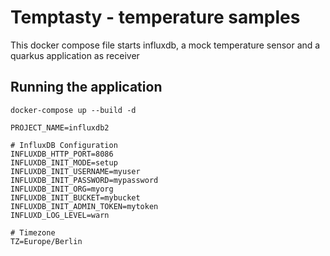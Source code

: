 # Temptasty - temperature samples

This docker compose file starts influxdb, a mock temperature sensor and a quarkus application as receiver

## Running the application

```
docker-compose up --build -d
```

```
PROJECT_NAME=influxdb2

# InfluxDB Configuration
INFLUXDB_HTTP_PORT=8086
INFLUXDB_INIT_MODE=setup
INFLUXDB_INIT_USERNAME=myuser
INFLUXDB_INIT_PASSWORD=mypassword
INFLUXDB_INIT_ORG=myorg
INFLUXDB_INIT_BUCKET=mybucket
INFLUXDB_INIT_ADMIN_TOKEN=mytoken
INFLUXD_LOG_LEVEL=warn

# Timezone
TZ=Europe/Berlin
```
